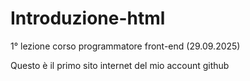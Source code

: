 # Introduzione-html
1° lezione corso programmatore front-end (29.09.2025)


Questo è il primo sito internet del mio account github

